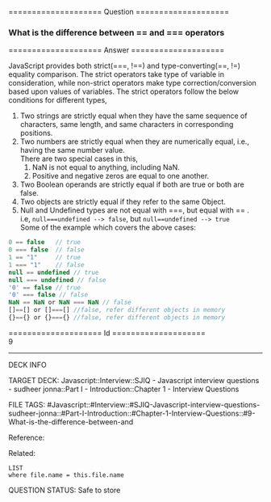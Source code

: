 ==================== Question ====================  

### What is the difference between == and === operators  

==================== Answer ====================  

JavaScript provides both strict(===, !==) and type-converting(==, !=) equality
comparison. The strict operators take type of variable in consideration, while
non-strict operators make type correction/conversion based upon values of
variables. The strict operators follow the below conditions for different types,

1. Two strings are strictly equal when they have the same sequence of
   characters, same length, and same characters in corresponding positions.
2. Two numbers are strictly equal when they are numerically equal, i.e., having
   the same number value.  
   There are two special cases in this,
   1. NaN is not equal to anything, including NaN.
   2. Positive and negative zeros are equal to one another.
3. Two Boolean operands are strictly equal if both are true or both are false.
4. Two objects are strictly equal if they refer to the same Object.
5. Null and Undefined types are not equal with ===, but equal with == .  
    i.e, `null===undefined --> false`, but `null==undefined --> true`  
   Some of the example which covers the above cases:

```javascript
0 == false   // true
0 === false  // false
1 == "1"     // true
1 === "1"    // false
null == undefined // true
null === undefined // false
'0' == false // true
'0' === false // false
NaN == NaN or NaN === NaN // false
[]==[] or []===[] //false, refer different objects in memory
{}=={} or {}==={} //false, refer different objects in memory
```

==================== Id ====================  
9

---

DECK INFO

TARGET DECK: Javascript::Interview::SJIQ - Javascript interview questions - sudheer jonna::Part I - Introduction::Chapter 1 - Interview Questions

FILE TAGS: #Javascript::#Interview::#SJIQ-Javascript-interview-questions-sudheer-jonna::#Part-I-Introduction::#Chapter-1-Interview-Questions::#9-What-is-the-difference-between-and

Reference:

Related:

```dataview
LIST
where file.name = this.file.name
```

QUESTION STATUS: Safe to store
